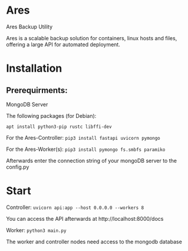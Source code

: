# Ares
Ares Backup Utility

Ares is a scalable backup solution for containers, linux hosts and files, offering a large API for automated deployment.

# Installation

## Prerequirments:
 MongoDB Server

 The following packages (for Debian):
 
 `apt install python3-pip rustc libffi-dev`

For the Ares-Controller:
 `pip3 install fastapi uvicorn pymongo`
 
For the Ares-Worker(s):
 `pip3 install pymongo fs.smbfs paramiko`
 

Afterwards enter the connection string of your mongoDB server to the config.py

# Start

Controller:
 `uvicorn api:app --host 0.0.0.0 --workers 8`

You can access the API afterwards at http://localhost:8000/docs
 
Worker:
 `python3 main.py`

The worker and controller nodes need access to the mongodb database
